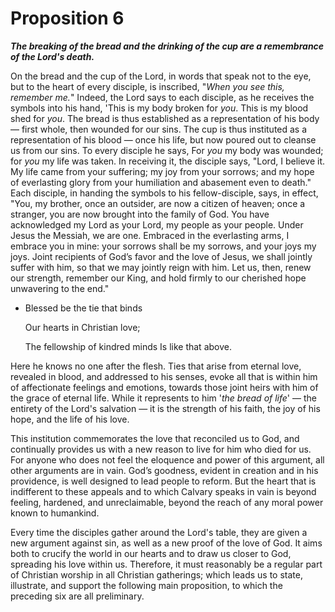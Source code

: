 # Proposition 6

***The breaking of the bread and the drinking of the cup are a remembrance of the Lord's death.***

On the bread and the cup of the Lord, in words that speak not to the eye, but to the heart of every disciple, is inscribed, "*When you see this, remember me.*" Indeed, the Lord says to each disciple, as he receives the symbols into his hand, 'This is my body broken for *you*. This is my blood shed for *you*. The bread is thus established as a representation of his body — first whole, then wounded for our sins. The cup is thus instituted as a representation of his blood — once his life, but now poured out to cleanse us from our sins. To every disciple he says, For *you* my body was wounded; for *you* my life was taken. In receiving it, the disciple says, "Lord, I believe it. My life came from your suffering; my joy from your sorrows; and my hope of everlasting glory from your humiliation and abasement even to death." Each disciple, in handing the symbols to his fellow-disciple, says, in effect, "You, my brother, once an outsider, are now a citizen of heaven; once a stranger, you are now brought into the family of God. You have acknowledged my Lord as your Lord, my people as your people. Under Jesus the Messiah, we are one. Embraced in the everlasting arms, I embrace you in mine: your sorrows shall be my sorrows, and your joys my joys. Joint recipients of God’s favor and the love of Jesus, we shall jointly suffer with him, so that we may jointly reign with him. Let us, then, renew our strength, remember our King, and hold firmly to our cherished hope unwavering to the end."

- Blessed be the tie that binds

  Our hearts in Christian love;

  The fellowship of kindred minds
  Is like that above.


Here he knows no one after the flesh. Ties that arise from eternal love, revealed in blood, and addressed to his senses, evoke all that is within him of affectionate feelings and emotions, towards those joint heirs with him of the grace of eternal life. While it represents to him '*the bread of life*' — the entirety of the Lord's salvation — it is the strength of his faith, the joy of his hope, and the life of his love.

This institution commemorates the love that reconciled us to God, and continually provides us with a new reason to live for him who died for us. For anyone who does not feel the eloquence and power of this argument, all other arguments are in vain. God’s goodness, evident in creation and in his providence, is well designed to lead people to reform. But the heart that is indifferent to these appeals and to which Calvary speaks in vain is beyond feeling, hardened, and unreclaimable, beyond the reach of any moral power known to humankind.

Every time the disciples gather around the Lord's table, they are given a new argument against sin, as well as a new proof of the love of God. It aims both to crucify the world in our hearts and to draw us closer to God, spreading his love within us. Therefore, it must reasonably be a regular part of Christian worship in all Christian gatherings; which leads us to state, illustrate, and support the following main proposition, to which the preceding six are all preliminary.